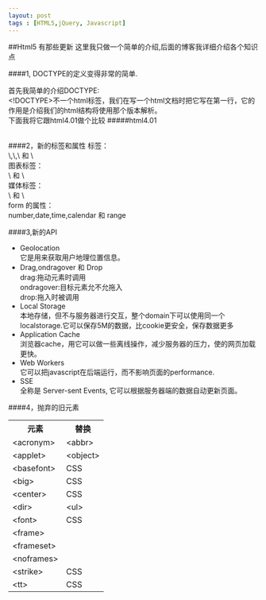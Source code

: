 ```yaml
---
layout: post
tags : [HTML5,jQuery, Javascript]
---
```

##Html5 有那些更新
这里我只做一个简单的介绍,后面的博客我详细介绍各个知识点

####1, DOCTYPE的定义变得非常的简单.
<!DOCTYPE html>
首先我简单的介绍DOCTYPE:
<br><!DOCTYPE>不一个html标签，我们在写一个html文档时把它写在第一行，它的作用是介绍我们的html结构将使用那个版本解析。
<br>下面我将它跟html4.01做个比较
#####html4.01
<!DOCTYPE HTML PUBLIC "-//W3C//DTD HTML 4.01 Transitional//EN" "http://www.w3.org/TR/html4/loose.dtd">

<br>
####2，新的标签和属性
标签：<br>
\<header\>,\<footer\>,\<article\> 和 \<section\><br/>
图表标签：<br/>
\<svg\> 和 \<canvas\>
<br/>媒体标签：<br/>
\<audio\> 和 \<video\>
<br/>form 的属性：<br/>
number,date,time,calendar 和 range
<br/>

####3,新的API
<ul>
<li>Geolocation <br/>它是用来获取用户地理位置信息。</li>
<li>Drag,ondragover 和 Drop 
<br/>drag:拖动元素时调用<br/>
ondragover:目标元素允不允拖入<br/>
drop:拖入时被调用
</li>
<li>Local Storage<br/>
本地存储，但不与服务器进行交互，整个domain下可以使用同一个localstorage.它可以保存5M的数据，比cookie更安全，保存数据更多
</li>
<li>Application Cache<br/>
浏览器cache，用它可以做一些离线操作，减少服务器的压力，使的网页加载更快。
</li>
<li>Web Workers<br/>
它可以把javascript在后端运行，而不影响页面的performance.
</li>
<li>SSE<br/>
全称是 Server-sent Events, 它可以根据服务器端的数据自动更新页面。
</li>
</ul>
####4，抛弃的旧元素
<table class="reference">
 <tbody><tr>
  <th>元素</th>
  <th>替换</th>
 </tr>
 <tr>
  <td>&lt;acronym&gt;</td>
  <td>&lt;abbr&gt;</td>
 </tr>
 <tr>
  <td>&lt;applet&gt;</td>
  <td>&lt;object&gt;</td>
 </tr>
 <tr>
  <td>&lt;basefont&gt;</td>
  <td>CSS</td>
 </tr>
 <tr>
  <td>&lt;big&gt;</td>
  <td>CSS</td>
 </tr>
 <tr>
  <td>&lt;center&gt;</td>
  <td>CSS</td>
 </tr>
 <tr>
  <td>&lt;dir&gt;</td>
  <td>&lt;ul&gt;</td>
 </tr>
 <tr>
  <td>&lt;font&gt;</td>
  <td>CSS</td>
 </tr>
 <tr>
  <td>&lt;frame&gt;</td>
  <td>&nbsp;</td>
 </tr>
 <tr>
  <td>&lt;frameset&gt;</td>
  <td>&nbsp;</td>
 </tr>
 <tr>
  <td>&lt;noframes&gt;</td>
  <td>&nbsp;</td>
 </tr>
 <tr>
  <td>&lt;strike&gt;</td>
  <td>CSS</td>
 </tr>
 <tr>
  <td>&lt;tt&gt;</td>
  <td>CSS</td>
 </tr>
</tbody></table>